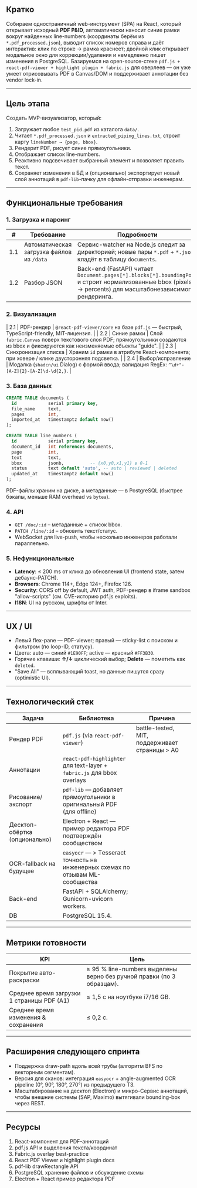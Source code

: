 ## Кратко

Собираем одностраничный web-инструмент (SPA) на React, который открывает исходный **PDF P\&ID**, автоматически наносит синие рамки вокруг найденных line-numbers (координаты берём из `*.pdf_processed.json`), выводит список номеров справа и даёт интерактив: клик по строке → рамка краснеет; двойной клик открывает модальное окно для коррекции/удаления и немедленно пишет изменения в PostgreSQL. Базируемся на open-source-стеке `pdf.js + react-pdf-viewer + highlight plugin + fabric.js` для оверлеев — он уже умеет отрисовывать PDF в Canvas/DOM и поддерживает аннотации без vendor lock-in.

---

## Цель этапа

Создать MVP-визуализатор, который:

1. Загружает любое `test_pid.pdf` из каталога `data/`.
2. Читает `*.pdf_processed.json` и `extracted_piping_lines.txt`, строит карту `lineNumber → {page, bbox}`.
3. Рендерит PDF, рисует синие прямоугольники.
4. Отображает список line-numbers.
5. Реактивно подсвечивает выбранный элемент и позволяет править текст.
6. Сохраняет изменения в БД и (опционально) экспортирует новый слой аннотаций в `pdf-lib`-пачку для офлайн-отправки инженерам.

---

## Функциональные требования

### 1. Загрузка и парсинг

| #   | Требование                                | Подробности                                                                                                                                                 |
| --- | ----------------------------------------- | ----------------------------------------------------------------------------------------------------------------------------------------------------------- |
| 1.1 | Автоматическая загрузка файлов из `/data` | Сервис-watcher на Node.js следит за директорией; новые пары `*.pdf` + `*.json` кладёт в таблицу `documents`.                                                |
| 1.2 | Разбор JSON                               | Back-end (FastAPI) читает `Document.pages[*].blocks[*].boundingPoly` и строит нормализованные bbox (pixels → percents) для масштабонезависимого рендеринга. |

### 2. Визуализация

| 2.1 | PDF-рендер | `@react-pdf-viewer/core` на базе `pdf.js` — быстрый, TypeScript-friendly, MIT-лицензия. |
| 2.2 | Синие рамки | Слой `fabric.Canvas` поверх текстового слоя PDF; прямоугольники создаются из bbox и фиксируются как неизменяемые объекты "guide". |
| 2.3 | Синхронизация списка | Храним `id` рамки в атрибуте React-компонента; при ховере / клике двусторонняя подсветка. |
| 2.4 | Выбор/исправление | Модалка (`shadcn/ui` Dialog) с формой ввода; валидация RegEx: `^\d+"-[A-Z]{2}-[A-Z]\d-\d{2,}`. |

### 3. База данных

```sql
CREATE TABLE documents (
  id            serial primary key,
  file_name     text,
  pages         int,
  imported_at   timestamptz default now()
);

CREATE TABLE line_numbers (
  id            serial primary key,
  document_id   int references documents,
  page          int,
  text          text,
  bbox          jsonb,          -- {x0,y0,x1,y1} в 0-1
  status        text default 'auto', -- auto | reviewed | deleted
  updated_at    timestamptz default now()
);
```

PDF-файлы храним на диске, а метаданные — в PostgreSQL (быстрее бэкапы, меньше RAM overhead vs `bytea`).

### 4. API

* `GET /doc/:id`  – метаданные + список bbox.
* `PATCH /line/:id` – обновить текст/статус.
* WebSocket для live-push, чтобы несколько инженеров работали параллельно.

### 5. Нефункциональные

* **Latency**: ≤ 200 ms от клика до обновления UI (frontend state, затем дебаунс-PATCH).
* **Browsers**: Chrome 114+, Edge 124+, Firefox 126.
* **Security**: CORS off by default, JWT auth, PDF-рендер в iframe sandbox "allow-scripts" (см. CVE-историю pdf.js exploits).
* **I18N**: UI на русском, шрифты от Inter.

---

## UX / UI

* Левый flex-pane — PDF-viewer; правый — sticky-list с поиском и фильтром (по loop-ID, статусу).
* Цвета: auto — синий `#1E90FF`; active — красный `#FF3B30`.
* Горячие клавиши: **↑/↓** циклический выбор; **Delete** — пометить как `deleted`.
* "Save All" — всплывающий toast, но данные пишутся сразу (optimistic UI).

---

## Технологический стек

| Задача                        | Библиотека                                                                     | Причина                                        |
| ----------------------------- | ------------------------------------------------------------------------------ | ---------------------------------------------- |
| Рендер PDF                    | `pdf.js` (via `react-pdf-viewer`)                                              | battle-tested, MIT, поддерживает страницы > A0 |
| Аннотации                     | `react-pdf-highlighter` для text-layer + `fabric.js` для bbox overlays         |                                                |
| Рисование/экспорт             | `pdf-lib` — добавляет прямоугольники в оригинальный PDF (для offline)          |                                                |
| Десктоп-обёртка (опционально) | Electron + React — пример редактора PDF подтверждён сообществом                |                                                |
| OCR-fallback на будущее       | `easyocr` — > Тesseract точность на инженерных схемах по отзывам ML-сообщества |                                                |
| Back-end                      | FastAPI + SQLAlchemy; Gunicorn-uvicorn workers.                                |                                                |
| DB                            | PostgreSQL 15.4.                                                               |                                                |

---

## Метрики готовности

| KPI                                        | Цель                                                                  |
| ------------------------------------------ | --------------------------------------------------------------------- |
| Покрытие авто-раскраски                    | ≥ 95 % line-numbers выделены верно без ручной правки (по 3 образцам). |
| Среднее время загрузки 1 страницы PDF (A1) | ≤ 1,5 с на ноутбуке i7/16 GB.                                         |
| Среднее время изменения & сохранения       | ≤ 0,2 с.                                                              |

---

## Расширения следующего спринта

* Поддержка draw-path вдоль всей трубы (алгоритм BFS по векторным сегментам).
* Версия для сканов: интеграция `easyocr` + angle-augmented OCR pipeline (0°, 90°, 180°, 270°) из предыдущего ТЗ.
* Масштабирование на десктоп (Electron) и микро-Сервис аннотаций, чтобы внешние системы (SAP, Maximo) вытягивали bounding-box через REST.

---

## Ресурсы

1. React-компонент для PDF-аннотаций
2. pdf.js API и выделения текста/координат
3. Fabric.js overlay best-practice
4. React PDF Viewer и highlight plugin docs
5. pdf-lib drawRectangle API
6. PostgreSQL хранение файлов и обсуждение схемы
7. Electron + React пример редактора PDF 